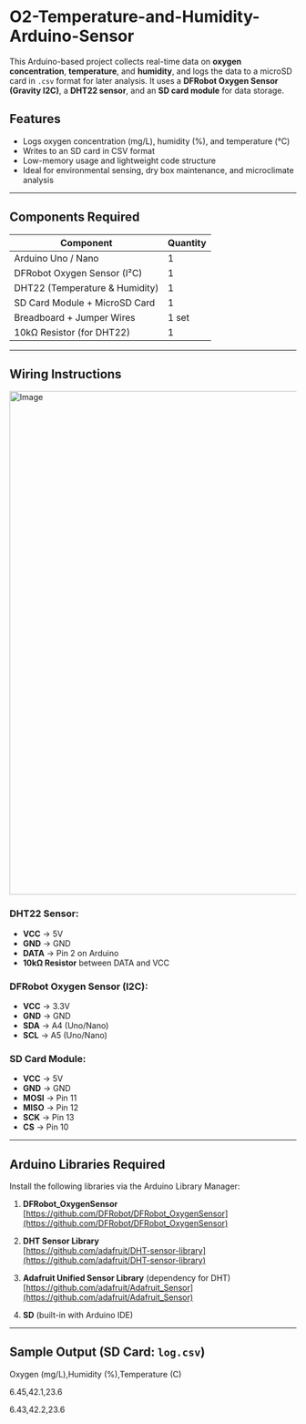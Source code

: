# O2-Temperature-and-Humidity-Arduino-Sensor


This Arduino-based project collects real-time data on **oxygen concentration**, **temperature**, and **humidity**, and logs the data to a microSD card in `.csv` format for later analysis. It uses a **DFRobot Oxygen Sensor (Gravity I2C)**, a **DHT22 sensor**, and an **SD card module** for data storage.

## Features

- Logs oxygen concentration (mg/L), humidity (%), and temperature (°C)
- Writes to an SD card in CSV format 
- Low-memory usage and lightweight code structure
- Ideal for environmental sensing, dry box maintenance, and microclimate analysis

---

## Components Required

| Component                      | Quantity |
|-------------------------------|----------|
| Arduino Uno / Nano            | 1        |
| DFRobot Oxygen Sensor (I²C)   | 1        |
| DHT22 (Temperature & Humidity)| 1        |
| SD Card Module + MicroSD Card | 1        |
| Breadboard + Jumper Wires     | 1 set    |
| 10kΩ Resistor (for DHT22)     | 1        |

---

## Wiring Instructions
<img width="762" height="884" alt="Image" src="https://github.com/user-attachments/assets/9ed8ef73-76bf-4ed8-ac2f-0f0d3bf77755" />

### DHT22 Sensor:
- **VCC** → 5V  
- **GND** → GND  
- **DATA** → Pin 2 on Arduino  
- **10kΩ Resistor** between DATA and VCC

### DFRobot Oxygen Sensor (I2C):
- **VCC** → 3.3V  
- **GND** → GND  
- **SDA** → A4 (Uno/Nano)  
- **SCL** → A5 (Uno/Nano)

### SD Card Module:
- **VCC** → 5V  
- **GND** → GND  
- **MOSI** → Pin 11  
- **MISO** → Pin 12  
- **SCK**  → Pin 13  
- **CS**   → Pin 10

---

## Arduino Libraries Required

Install the following libraries via the Arduino Library Manager:

1. **DFRobot_OxygenSensor**  
   [https://github.com/DFRobot/DFRobot_OxygenSensor](https://github.com/DFRobot/DFRobot_OxygenSensor)

2. **DHT Sensor Library**  
   [https://github.com/adafruit/DHT-sensor-library](https://github.com/adafruit/DHT-sensor-library)

3. **Adafruit Unified Sensor Library** (dependency for DHT)  
   [https://github.com/adafruit/Adafruit_Sensor](https://github.com/adafruit/Adafruit_Sensor)

4. **SD** (built-in with Arduino IDE)

---

## Sample Output (SD Card: `log.csv`)

Oxygen (mg/L),Humidity (%),Temperature (C)

6.45,42.1,23.6

6.43,42.2,23.6
